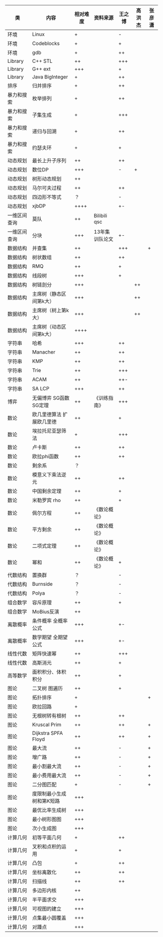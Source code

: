 类		|内容			|相对难度|资料来源	|王之博	|高洪杰	|张彦潇
----------------|-----------------------|-------|---------------|-------|-------|-------
环境		|Linux			|+	|		|-	|	|
环境		|Codeblocks		|+	|		|+	|	|
环境		|gdb			|+	|		|++	|	|
Library		|C++ STL		|++	|		|+++	|	|
Library		|G++ ext		|+++	|		|+	|	|
Library		|Java BigInteger	|+	|		|++	|	|
排序		|归并排序		|+	|		|++	|	|
暴力和搜索	|枚举排列		|+	|		|++	|	|
暴力和搜索	|子集生成		|+	|		|+++	|	|
暴力和搜索	|递归与回溯		|+	|		|++	|	|
暴力和搜索	|约瑟夫环		|+	|		|+	|	|
动态规划	|最长上升子序列		|++	|		|++	|	|
动态规划	|数位DP			|+++	|		|-	|+	|
动态规划	|树形动态规划		|++	|		|	|	|
动态规划	|马尔可夫过程		|++	|		|++	|	|
动态规划	|四边形不等式		|？	|		|-	|	|
动态规划	|xjbDP			|++++	|		|+-	|	|
一维区间查询	|莫队			|++	|Bilibili qsc	|	|	|
一维区间查询	|分块			|+++	|13年集训队论文	|+-	|	|
数据结构	|并查集			|++	|		|+++	|	|+
数据结构	|树状数组		|++	|		|++	|	|
数据结构	|RMQ			|++	|		|+	|	|
数据结构	|线段树			|+++	|		|+	|	|
数据结构	|树链剖分		|+++	|		|	|++	|
数据结构	|主席树（静态区间第k大）|+++	|		|	|++	|
数据结构	|主席树（树上第k大）	|+++	|		|	|++	|
数据结构	|主席树（动态区间第k大）|++++	|		|	|	|
字符串		|哈希			|+++	|		|++	|	|
字符串		|Manacher		|++	|		|++	|	|
字符串		|KMP			|++	|		|++	|	|
字符串		|Trie			|++	|		|+++	|	|
字符串		|ACAM			|++	|		|++-	|	|
字符串		|SA LCP			|+++	|		|++	|	|
博弈		|无偏博弈 SG函数 SG定理 |++	|《训练指南》	|+++	|	|
数论		|欧几里德算法 扩展欧几里德|++	|		|+	|	|
数论		|埃拉托尼亚瑟筛法	|+	|		|+++	|	|
数论		|卢卡斯			|++	|		|++	|	|
数论		|欧拉phi函数		|++	|		|++	|	|
数论		|剩余系			|？	|		|	|	|
数论		|模意义下乘法逆元	|++	|		|++	|	|
数论		|中国剩余定理		|++	|		|+	|	|
数论		|米勒罗宾 rho		|++	|		|+	|	|
数论		|佩尔方程		|++	|《数论概论》	|	|	|
数论		|平方剩余		|++	|《数论概论》	|	|	|
数论		|二项式定理		|++	|《数论概论》	|	|	|
数论		|幂和			|++	|《数论概论》	|+	|	|
代数结构	|置换群			|？	|		|-	|	|
代数结构	|Burnside		|？	|		|-	|	|
代数结构	|Polya			|？	|		|-	|	|
组合数学	|容斥原理		|++	|		|+	|	|
组合数学	|MoBius反演		|++	|		|	|	|
离散概率	|条件概率 全概率公式	|+++	|		|+-	|	|
离散概率	|数学期望 全期望公式	|+++	|		|+-	|	|
线性代数	|矩阵快速幂		|++	|		|+++	|	|
线性代数	|高斯消元		|++	|		|+	|	|
高等数学	|面积积分、体积积分	|++	|		|+	|	|
图论		|二叉树 图遍历		|++	|		|+	|	|
图论		|拓扑排序		|+	|		|	|	|+
图论		|欧拉回路		|+	|		|	|	|
图论		|无根树转有根树		|++	|		|++	|	|
图论		|Kruscal Prim		|++	|		|++	|	|+
图论		|Dijkstra SPFA Floyd	|++	|		|++	|	|+
图论		|最大流			|++	|		|-	|	|+
图论		|增广路			|++	|		|-	|	|+
图论		|最小割最大流		|++	|		|-	|	|+
图论		|最小费用最大流		|++	|		|-	|	|+
图论		|二分图匹配		|+	|		|-	|	|+
图论		|度限制最小生成树和第K短路|+++	|		|	|	|
图论		|最优比率生成树		|+++	|		|	|	|
图论		|最小树形图图		|+++	|		|	|	|
图论		|次小生成图		|+++	|		|	|	|
计算几何	|初等平面几何		|+	|		|++	|	|
计算几何	|叉积和点积的运用	|+	|		|+	|	|
计算几何	|凸包			|+	|		|++	|	|
计算几何	|坐标离散化		|++	|		|++	|	|
计算几何	|扫描线			|++	|		|++	|	|
计算几何	|多边形内核		|++	|		|	|	|
计算几何	|半平面求交		|+++	|		|	|	|
计算几何	|可视图的建立		|+++	|		|	|	|
计算几何	|点集最小圆覆盖		|+++	|		|	|	|
计算几何	|对踵点			|+++	|		|	|	|

